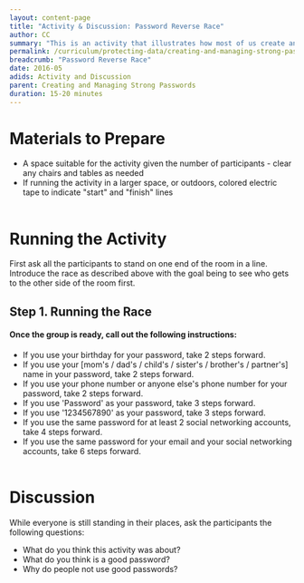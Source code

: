 ```yaml
---
layout: content-page
title: "Activity & Discussion: Password Reverse Race"
author: CC
summary: "This is an activity that illustrates how most of us create and use weak passwords on a daily basis, while coming up with stronger passwords we want to use in the future."
permalink: /curriculum/protecting-data/creating-and-managing-strong-passwords/activity-discussion/password-reverse-race/
breadcrumb: "Password Reverse Race"
date: 2016-05
adids: Activity and Discussion
parent: Creating and Managing Strong Passwords
duration: 15-20 minutes
---
```

# Materials to Prepare
- A space suitable for the activity given the number of participants - clear any chairs and tables as needed
- If running the activity in a larger space, or outdoors, colored electric tape to indicate "start" and "finish" lines
<br><br>

# Running the Activity
First ask all the participants to stand on one end of the room in a line. Introduce the race as described above with the goal being to see who gets to the other side of the room first.

## Step 1. Running the Race

#### Once the group is ready, call out the following instructions:
- If you use your birthday for your password, take 2 steps forward.
- If you use your [mom's / dad's / child's / sister's / brother's / partner's] name in your password, take 2 steps forward.
- If you use your phone number or anyone else's phone number for your password, take 2 steps forward.
- If you use 'Password' as your password, take 3 steps forward.
- If you use '1234567890' as your password, take 3 steps forward.
- If you use the same password for at least 2 social networking accounts, take 4 steps forward.
- If you use the same password for your email and your social networking accounts, take 6 steps forward.
<br><br>

# Discussion
While everyone is still standing in their places, ask the participants the following questions:
- What do you think this activity was about?
- What do you think is a good password?
- Why do people not use good passwords?
<br><br>
